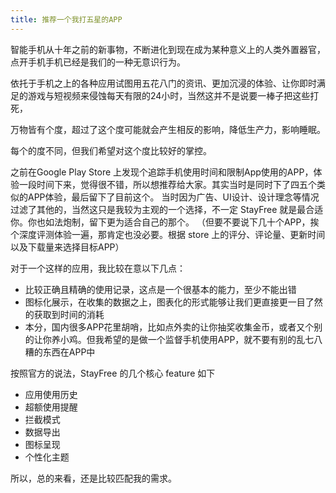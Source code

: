 ```yaml
---
title: 推荐一个我打五星的APP
---
```


智能手机从十年之前的新事物，不断进化到现在成为某种意义上的人类外置器官，点开手机手机已经是我们的一种无意识行为。

依托于手机之上的各种应用试图用五花八门的资讯、更加沉浸的体验、让你即时满足的游戏与短视频来侵蚀每天有限的24小时，当然这并不是说要一棒子把这些打死，

万物皆有个度，超过了这个度可能就会产生相反的影响，降低生产力，影响睡眠。

每个的度不同，但我们希望对这个度比较好的掌控。

之前在Google Play Store 上发现个追踪手机使用时间和限制App使用的APP，体验一段时间下来，觉得很不错，所以想推荐给大家。其实当时是同时下了四五个类似的APP体验，最后留下了目前这个。
当时因为广告、UI设计、设计理念等情况过滤了其他的，当然这只是我较为主观的一个选择，不一定 StayFree 就是最合适你。你也如法炮制，留下更为适合自己的那个。
（但要不要说下几十个APP，挨个深度评测体验一遍，那肯定也没必要。根据 store 上的评分、评论量、更新时间以及下载量来选择目标APP）

对于一个这样的应用，我比较在意以下几点：
- 比较正确且精确的使用记录，这点是一个很基本的能力，至少不能出错
- 图标化展示，在收集的数据之上，图表化的形式能够让我们更直接更一目了然的获取到时间的消耗
- 本分，国内很多APP花里胡哨，比如点外卖的让你抽奖收集金币，或者又个别的让你养小鸡。但我希望的是做一个监督手机使用APP，就不要有别的乱七八糟的东西在APP中

按照官方的说法，StayFree 的几个核心 feature 如下
- 应用使用历史
- 超额使用提醒
- 拦截模式
- 数据导出
- 图标呈现
- 个性化主题

所以，总的来看，还是比较匹配我的需求。


